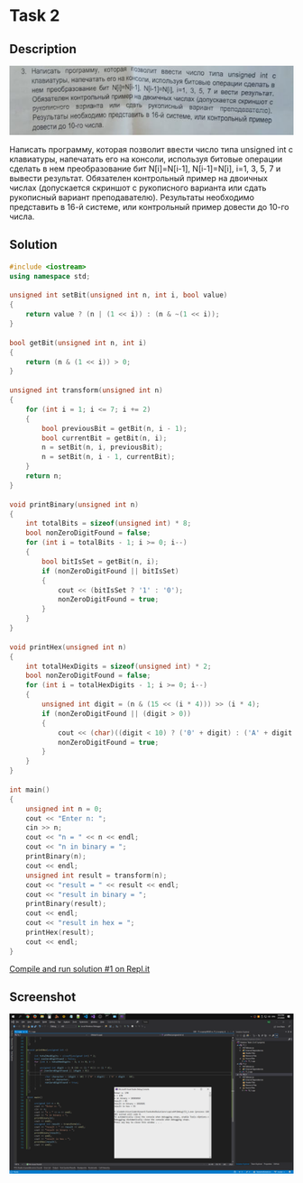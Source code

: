 # Task 2

## Description

![Description](2_description.png)

Написать программу, которая позволит ввести число типа unsigned int с
клавиатуры, напечатать его на консоли, используя битовые операции сделать в
нем преобразование бит N\[i\]=N\[i-1\], N\[i-1\]=N\[i\], i=1, З, 5, 7 и вывести результат.
Обязателен контрольный пример на двоичных числах (допускается скриншот с рукописного
варианта или сдать рукописный вариант преподавателю).
Результаты необходимо представить в 16-й системе, или контрольный пример
довести до 10-го числа.

## Solution

```C++
#include <iostream>
using namespace std;

unsigned int setBit(unsigned int n, int i, bool value)
{
    return value ? (n | (1 << i)) : (n & ~(1 << i));
}

bool getBit(unsigned int n, int i)
{
    return (n & (1 << i)) > 0;
}

unsigned int transform(unsigned int n)
{
    for (int i = 1; i <= 7; i += 2)
    {
        bool previousBit = getBit(n, i - 1);
        bool currentBit = getBit(n, i);
        n = setBit(n, i, previousBit);
        n = setBit(n, i - 1, currentBit);
    }
    return n;
}

void printBinary(unsigned int n)
{
    int totalBits = sizeof(unsigned int) * 8;
    bool nonZeroDigitFound = false;
    for (int i = totalBits - 1; i >= 0; i--)
    {
        bool bitIsSet = getBit(n, i);
        if (nonZeroDigitFound || bitIsSet)
        {
            cout << (bitIsSet ? '1' : '0');
            nonZeroDigitFound = true;
        }
    }
}

void printHex(unsigned int n)
{
    int totalHexDigits = sizeof(unsigned int) * 2;
    bool nonZeroDigitFound = false;
    for (int i = totalHexDigits - 1; i >= 0; i--)
    {
        unsigned int digit = (n & (15 << (i * 4))) >> (i * 4);
        if (nonZeroDigitFound || (digit > 0))
        {
            cout << (char)((digit < 10) ? ('0' + digit) : ('A' + digit - 10));
            nonZeroDigitFound = true;
        }
    }
}

int main()
{
    unsigned int n = 0;
    cout << "Enter n: ";
    cin >> n;
    cout << "n = " << n << endl;
    cout << "n in binary = ";
    printBinary(n);
    cout << endl;
    unsigned int result = transform(n);
    cout << "result = " << result << endl;
    cout << "result in binary = ";
    printBinary(result);
    cout << endl;
    cout << "result in hex = ";
    printHex(result);
    cout << endl;
}
```

[Compile and run solution #1 on Repl.it](https://repl.it/@Konard/Task21)

## Screenshot

![Screenshot 1 for solution 1](2_screenshot_1_1.png)